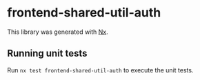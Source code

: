 # frontend-shared-util-auth

This library was generated with [Nx](https://nx.dev).

## Running unit tests

Run `nx test frontend-shared-util-auth` to execute the unit tests.
